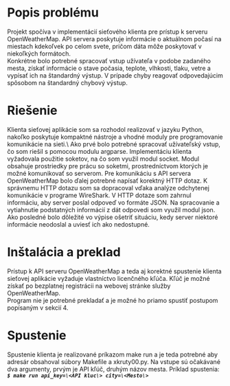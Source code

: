 # Popis problému
Projekt spočíva v implementácií sieťového klienta pre prístup k serveru OpenWeatherMap. API servera poskytuje informácie o aktuálnom počasí na miestach kdekoľvek po celom svete, pričom dáta môže poskytovať v niekoľkých formátoch.\
Konkrétne bolo potrebné spracovať vstup užívateľa v podobe zadaného mesta, získať informácie o stave počasia, teplote, vlhkosti, tlaku, vetre a vypísať ich na štandardný výstup. V prípade chyby reagovať odpovedajúcim spôsobom na štandardný chybový výstup.
# Riešenie
Klienta sieťovej aplikácie som sa rozhodol realizovať v jazyku Python, nakoľko poskytuje kompaktné nástroje a vhodné moduly pre programovanie komunikácie na sieti.\ 
Ako prvé bolo potrebné spracovať užívateľský vstup, čo som riešil s pomocou modulu argparse. Implementáciu klienta vyžadovala použitie soketov, na čo som využil modul socket. Modul obsahuje prostriedky pre prácu so soketmi, prostredníctvom ktorých je možné komunikovať so serverom. Pre komunikáciu s API servera OpenWeatherMap bolo ďalej potrebné napísať korektný HTTP dotaz. K správnemu HTTP dotazu som sa dopracoval vďaka analýze odchytenej komunikácie v programe WireShark. V HTTP dotaze som zahrnul informáciu, aby server poslal odpoveď vo formáte JSON. Na spracovanie a vytiahnutie podstatných informácií z dát odpovedi som využil modul json. Ako posledné bolo dôležité vo výpise ošetriť situáciu, kedy server niektoré informácie neodoslal a uviesť ich ako nedostupné.
# Inštalácia a preklad
Prístup k API serveru OpenWeatherMap a teda aj korektné spustenie klienta sieťovej aplikácie vyžaduje vlastníctvo licenčného kľúča. Kľúč je možné získať po bezplatnej registrácii na webovej stránke služby OpenWeatherMap.\
Program nie je potrebné prekladať a je možné ho priamo spustiť postupom popísaným v sekcií 4.
# Spustenie
Spustenie klienta je realizované príkazom make run a je teda potrebné aby adresár obsahoval súbory Makefile a xkruty00.py. Na vstupe sú očakávané dva argumenty, prvým je API kľúč, druhým názov mesta. Príklad spustenia:\
    ***`$ make run api_key=\<API kluc\> city=\<Mesto\>`***
